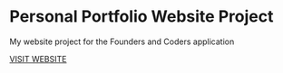 # Personal Portfolio Website Project
My website project for the Founders and Coders application

[VISIT WEBSITE](https://redhellier.github.io/my-fac-website/)

